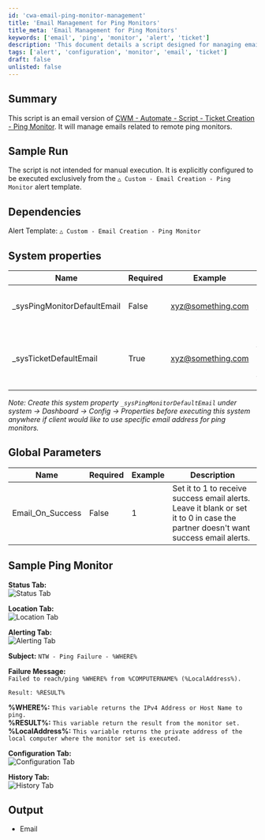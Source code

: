 ```yaml
---
id: 'cwa-email-ping-monitor-management'
title: 'Email Management for Ping Monitors'
title_meta: 'Email Management for Ping Monitors'
keywords: ['email', 'ping', 'monitor', 'alert', 'ticket']
description: 'This document details a script designed for managing emails related to remote ping monitors, including system properties and global parameters necessary for configuration. It is intended for use within a specific alert template and provides examples of expected output and configuration settings.'
tags: ['alert', 'configuration', 'monitor', 'email', 'ticket']
draft: false
unlisted: false
---
```

## Summary

This script is an email version of [CWM - Automate - Script - Ticket Creation - Ping Monitor](https://proval.itglue.com/DOC-5078775-15313843). It will manage emails related to remote ping monitors.

## Sample Run

The script is not intended for manual execution. It is explicitly configured to be executed exclusively from the `△ Custom - Email Creation - Ping Monitor` alert template.

## Dependencies

Alert Template: `△ Custom - Email Creation - Ping Monitor`

## System properties

| Name                       | Required | Example                             | Description                                                                                                    |
|----------------------------|----------|-------------------------------------|----------------------------------------------------------------------------------------------------------------|
| _sysPingMonitorDefaultEmail | False    | [xyz@something.com](mailto:xyz@something.com) | Add in the email address where the partner would like to receive the alerts from ping monitors                |
| _sysTicketDefaultEmail     | True     | [xyz@something.com](mailto:xyz@something.com) | If nothing is mentioned in _sysPingMonitorDefaultEmail property, script will use the default email address from _sysTicketDefaultEmail property. |

*Note: Create this system property `_sysPingMonitorDefaultEmail` under system → Dashboard → Config → Properties before executing this system anywhere if client would like to use specific email address for ping monitors.*

## Global Parameters

| Name            | Required | Example | Description                                                                                                           |
|-----------------|----------|---------|-----------------------------------------------------------------------------------------------------------------------|
| Email_On_Success | False    | 1       | Set it to 1 to receive success email alerts. Leave it blank or set it to 0 in case the partner doesn't want success email alerts. |

## Sample Ping Monitor

**Status Tab:**  
![Status Tab](5078775/docs/15759155/images/22970497)

**Location Tab:**  
![Location Tab](5078775/docs/15759155/images/22970498)

**Alerting Tab:**  
![Alerting Tab](5078775/docs/15759155/images/22970499)

**Subject:** `NTW - Ping Failure - %WHERE%`

**Failure Message:**  
`Failed to reach/ping %WHERE% from %COMPUTERNAME% (%LocalAddress%).`

`Result: %RESULT%`

**%WHERE%:** `This variable returns the IPv4 Address or Host Name to ping.`  
**%RESULT%:** `This variable return the result from the monitor set.`  
**%LocalAddress%:** `This variable returns the private address of the local computer where the monitor set is executed.`

**Configuration Tab:**  
![Configuration Tab](5078775/docs/15759155/images/22970500)

**History Tab:**  
![History Tab](5078775/docs/15759155/images/22970502)

## Output

- Email


